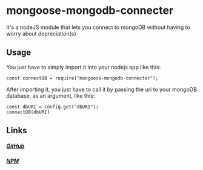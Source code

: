# mongoose-mongodb-connecter
It's a nodeJS module that lets you connect to mongoDB without having to worry about depreciation(s)
## Usage

You just have to simply import it into your nodejs app like this:

```
const connectDB = require("mongoose-mongodb-connecter");
```
After importing it, you just have to call it by passing the uri to your mongoDB database, as an argument, like this:

```
const dbURI = config.get("dbURI");
connectDB(dbURI)

```
## Links
##### [GitHub](https://github.com/TheHamsterDog/mongoose-mongodb-connecter)
##### [NPM](https://www.npmjs.com/package/mongoose-mongodb-connecter)
